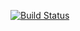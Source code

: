 [![Build Status](https://travis-ci.org/tomtone/tomtone.github.io.svg?branch=source)](https://travis-ci.org/tomtone/tomtone.github.io)